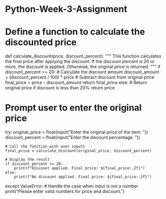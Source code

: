 # Python-Week-3-Assignment

# Define a function to calculate the discounted price
def calculate_discount(price, discount_percent):
    """
    This function calculates the final price after applying the discount.
    If the discount percent is 20 or more, the discount is applied.
    Otherwise, the original price is returned.
    """
    if discount_percent >= 20:
        # Calculate the discount amount
        discount_amount = (discount_percent / 100) * price
        # Subtract discount from original price
        final_price = price - discount_amount
        return final_price
    else:
        # Return original price if discount is less than 20%
        return price

# Prompt user to enter the original price
try:
    original_price = float(input("Enter the original price of the item: "))
    discount_percent = float(input("Enter the discount percentage: "))

    # Call the function with user inputs
    final_price = calculate_discount(original_price, discount_percent)

    # Display the result
    if discount_percent >= 20:
        print(f"Discount applied. Final price: ${final_price:.2f}")
    else:
        print(f"No discount applied. Final price: ${final_price:.2f}")

except ValueError:
    # Handle the case when input is not a number
    print("Please enter valid numbers for price and discount.")
